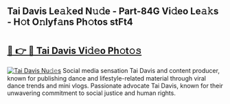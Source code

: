 ## Tai Davis Le𝚊𝚔ed N𝚞𝚍e - Part-84G Vi𝚍eo Le𝚊𝚔s - H𝚘t O𝚗lyf𝚊ns Ph𝚘tos stFt4

# <h2><a href="http://hf1j1v7.feru.top/?c=Tai+Davis">🔗 👉 🔴 Tai Davis Vi𝚍𝚎o Ph𝚘t𝚘𝚜</a></h2>

[![Tai Davis Nu𝚍𝚎s](https://i.imgur.com/0TWrTi3.gif)](http://hf1j1v7.feru.top/?c=Tai+Davis)
Social media sensation Tai Davis and content producer, known for publishing dance and lifestyle-related material through viral dance trends and mini vlogs. Passionate advocate Tai Davis, known for their unwavering commitment to social justice and human rights. 
